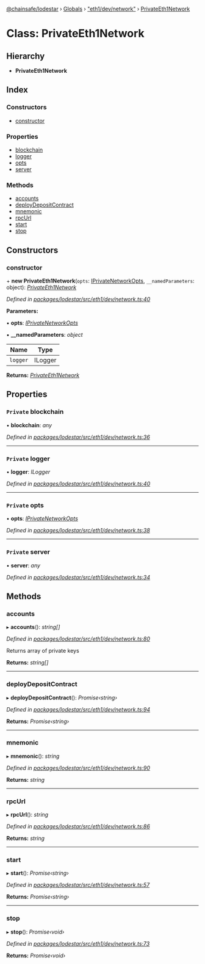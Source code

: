 [@chainsafe/lodestar](../README.md) › [Globals](../globals.md) › ["eth1/dev/network"](../modules/_eth1_dev_network_.md) › [PrivateEth1Network](_eth1_dev_network_.privateeth1network.md)

# Class: PrivateEth1Network

## Hierarchy

* **PrivateEth1Network**

## Index

### Constructors

* [constructor](_eth1_dev_network_.privateeth1network.md#constructor)

### Properties

* [blockchain](_eth1_dev_network_.privateeth1network.md#private-blockchain)
* [logger](_eth1_dev_network_.privateeth1network.md#private-logger)
* [opts](_eth1_dev_network_.privateeth1network.md#private-opts)
* [server](_eth1_dev_network_.privateeth1network.md#private-server)

### Methods

* [accounts](_eth1_dev_network_.privateeth1network.md#accounts)
* [deployDepositContract](_eth1_dev_network_.privateeth1network.md#deploydepositcontract)
* [mnemonic](_eth1_dev_network_.privateeth1network.md#mnemonic)
* [rpcUrl](_eth1_dev_network_.privateeth1network.md#rpcurl)
* [start](_eth1_dev_network_.privateeth1network.md#start)
* [stop](_eth1_dev_network_.privateeth1network.md#stop)

## Constructors

###  constructor

\+ **new PrivateEth1Network**(`opts`: [IPrivateNetworkOpts](../interfaces/_eth1_dev_network_.iprivatenetworkopts.md), `__namedParameters`: object): *[PrivateEth1Network](_eth1_dev_network_.privateeth1network.md)*

*Defined in [packages/lodestar/src/eth1/dev/network.ts:40](https://github.com/ChainSafe/lodestar/blob/da7050e4c/packages/lodestar/src/eth1/dev/network.ts#L40)*

**Parameters:**

▪ **opts**: *[IPrivateNetworkOpts](../interfaces/_eth1_dev_network_.iprivatenetworkopts.md)*

▪ **__namedParameters**: *object*

Name | Type |
------ | ------ |
`logger` | ILogger |

**Returns:** *[PrivateEth1Network](_eth1_dev_network_.privateeth1network.md)*

## Properties

### `Private` blockchain

• **blockchain**: *any*

*Defined in [packages/lodestar/src/eth1/dev/network.ts:36](https://github.com/ChainSafe/lodestar/blob/da7050e4c/packages/lodestar/src/eth1/dev/network.ts#L36)*

___

### `Private` logger

• **logger**: *ILogger*

*Defined in [packages/lodestar/src/eth1/dev/network.ts:40](https://github.com/ChainSafe/lodestar/blob/da7050e4c/packages/lodestar/src/eth1/dev/network.ts#L40)*

___

### `Private` opts

• **opts**: *[IPrivateNetworkOpts](../interfaces/_eth1_dev_network_.iprivatenetworkopts.md)*

*Defined in [packages/lodestar/src/eth1/dev/network.ts:38](https://github.com/ChainSafe/lodestar/blob/da7050e4c/packages/lodestar/src/eth1/dev/network.ts#L38)*

___

### `Private` server

• **server**: *any*

*Defined in [packages/lodestar/src/eth1/dev/network.ts:34](https://github.com/ChainSafe/lodestar/blob/da7050e4c/packages/lodestar/src/eth1/dev/network.ts#L34)*

## Methods

###  accounts

▸ **accounts**(): *string[]*

*Defined in [packages/lodestar/src/eth1/dev/network.ts:80](https://github.com/ChainSafe/lodestar/blob/da7050e4c/packages/lodestar/src/eth1/dev/network.ts#L80)*

Returns array of private keys

**Returns:** *string[]*

___

###  deployDepositContract

▸ **deployDepositContract**(): *Promise‹string›*

*Defined in [packages/lodestar/src/eth1/dev/network.ts:94](https://github.com/ChainSafe/lodestar/blob/da7050e4c/packages/lodestar/src/eth1/dev/network.ts#L94)*

**Returns:** *Promise‹string›*

___

###  mnemonic

▸ **mnemonic**(): *string*

*Defined in [packages/lodestar/src/eth1/dev/network.ts:90](https://github.com/ChainSafe/lodestar/blob/da7050e4c/packages/lodestar/src/eth1/dev/network.ts#L90)*

**Returns:** *string*

___

###  rpcUrl

▸ **rpcUrl**(): *string*

*Defined in [packages/lodestar/src/eth1/dev/network.ts:86](https://github.com/ChainSafe/lodestar/blob/da7050e4c/packages/lodestar/src/eth1/dev/network.ts#L86)*

**Returns:** *string*

___

###  start

▸ **start**(): *Promise‹string›*

*Defined in [packages/lodestar/src/eth1/dev/network.ts:57](https://github.com/ChainSafe/lodestar/blob/da7050e4c/packages/lodestar/src/eth1/dev/network.ts#L57)*

**Returns:** *Promise‹string›*

___

###  stop

▸ **stop**(): *Promise‹void›*

*Defined in [packages/lodestar/src/eth1/dev/network.ts:73](https://github.com/ChainSafe/lodestar/blob/da7050e4c/packages/lodestar/src/eth1/dev/network.ts#L73)*

**Returns:** *Promise‹void›*
